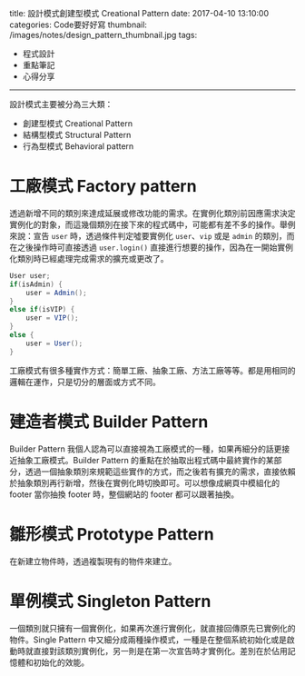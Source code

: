 title: 設計模式創建型模式 Creational Pattern
date: 2017-04-10 13:10:00
categories: Code要好好寫
thumbnail: /images/notes/design_pattern_thumbnail.jpg
tags:
- 程式設計
- 重點筆記
- 心得分享
---

設計模式主要被分為三大類：

* 創建型模式 Creational Pattern
* 結構型模式 Structural Pattern
* 行為型模式 Behavioral pattern

# 工廠模式 Factory pattern

<!-- more -->

透過新增不同的類別來達成延展或修改功能的需求。在實例化類別前因應需求決定實例化的對象，而這幾個類別在接下來的程式碼中，可能都有差不多的操作。舉例來說：宣告 `user` 時，透過條件判定噓要實例化 `user`、`vip` 或是 `admin` 的類別，而在之後操作時可直接透過 `user.login()` 直接進行想要的操作，因為在一開始實例化類別時已經處理完成需求的擴充或更改了。

``` java
User user;
if(isAdmin) {
    user = Admin();
}
else if(isVIP) {
    user = VIP();
}
else {
    user = User();
}
```

工廠模式有很多種實作方式：簡單工廠、抽象工廠、方法工廠等等。都是用相同的邏輯在運作，只是切分的層面或方式不同。

# 建造者模式 Builder Pattern

Builder Pattern  我個人認為可以直接視為工廠模式的一種，如果再細分的話更接近抽象工廠模式。Builder Pattern 的重點在於抽取出程式碼中最終實作的某部分，透過一個抽象類別來規範這些實作的方式，而之後若有擴充的需求，直接依賴於抽象類別再行新增，然後在實例化時切換即可。可以想像成網頁中模組化的 footer 當你抽換 footer 時，整個網站的 footer 都可以跟著抽換。

# 雛形模式 Prototype Pattern

在新建立物件時，透過複製現有的物件來建立。

# 單例模式 Singleton Pattern

一個類別就只擁有一個實例化，如果再次進行實例化，就直接回傳原先已實例化的物件。Single Pattern 中又細分成兩種操作模式，一種是在整個系統初始化或是啟動時就直接對該類別實例化，另一則是在第一次宣告時才實例化。差別在於佔用記憶體和初始化的效能。